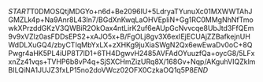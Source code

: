 $START$T0DMOSQtjMDGYo+n6d+Be2096lU+5LdryaTYunuXc01MXWWTAhJGMZLk4p+Na9Anr8L43In7/BGdXnKwqLaOHVEpliN+Gg1RC0MMgNhNfTmowkXPrzddGKzV3QWBiR2OkOax4ntLirK2uf6eAUpGcNvvcqe8UbJtd3FfQEm9v9xVZlz0asFDDsEPS2+xAJO5x+B/FgOLj8gv3X6exIEjECUAjZZBafkejnUHWdDLXuGQ4/zbyCTIqMbYxLX+zXHKg9juXiaSWgN2Qx6ewEwaDv0oC+8QPwgr4aHK5PL4iUP8T7lD1+6TH4DgwvH2485AVFAdOYuuzfQa+oycG8/5LFxxnZz41vqs+TVHP6b8vP4q+SjSXCHmZizURq8X/168Gv+Nqp/AKguhVIQZklmBILQiNA1JUJZ3fxLP15no2doVWcz02OFX0CzkaOQ1q5P8$END$